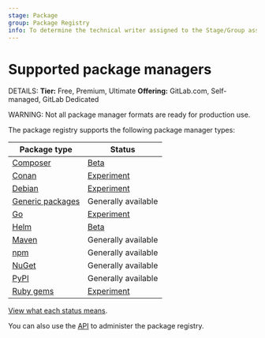 ```yaml
---
stage: Package
group: Package Registry
info: To determine the technical writer assigned to the Stage/Group associated with this page, see https://handbook.gitlab.com/handbook/product/ux/technical-writing/#assignments
---
```


# Supported package managers

DETAILS:
**Tier:** Free, Premium, Ultimate
**Offering:** GitLab.com, Self-managed, GitLab Dedicated

WARNING:
Not all package manager formats are ready for production use.

The package registry supports the following package manager types:

| Package type                                     | Status |
|--------------------------------------------------|--------|
| [Composer](../composer_repository/index.md)      | [Beta](https://gitlab.com/groups/gitlab-org/-/epics/6817) |
| [Conan](../conan_repository/index.md)            | [Experiment](https://gitlab.com/groups/gitlab-org/-/epics/6816) |
| [Debian](../debian_repository/index.md)          | [Experiment](https://gitlab.com/groups/gitlab-org/-/epics/6057) |
| [Generic packages](../generic_packages/index.md) | Generally available     |
| [Go](../go_proxy/index.md)                       | [Experiment](https://gitlab.com/groups/gitlab-org/-/epics/3043) |
| [Helm](../helm_repository/index.md)              | [Beta](https://gitlab.com/groups/gitlab-org/-/epics/6366) |
| [Maven](../maven_repository/index.md)            | Generally available      |
| [npm](../npm_registry/index.md)                  | Generally available      |
| [NuGet](../nuget_repository/index.md)            | Generally available      |
| [PyPI](../pypi_repository/index.md)              | Generally available      |
| [Ruby gems](../rubygems_registry/index.md)       | [Experiment](https://gitlab.com/groups/gitlab-org/-/epics/3200) |

[View what each status means](../../../policy/development_stages_support.md).

You can also use the [API](../../../api/packages.md) to administer the package registry.

